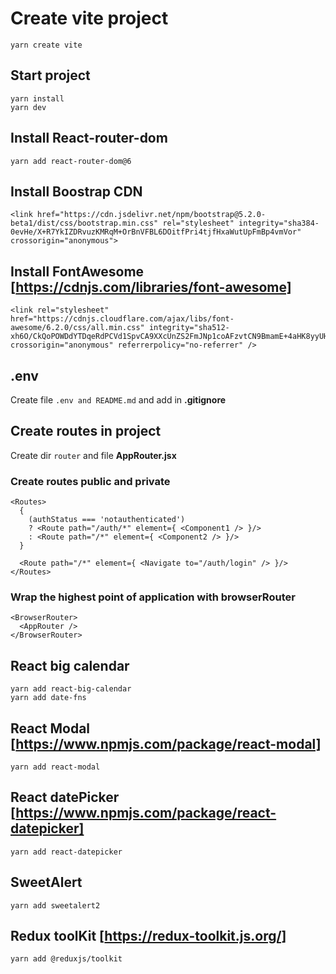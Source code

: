 # Create vite project
```
yarn create vite
```

## Start project
```
yarn install
yarn dev
```

## Install React-router-dom
```
yarn add react-router-dom@6
```

## Install Boostrap CDN
```
<link href="https://cdn.jsdelivr.net/npm/bootstrap@5.2.0-beta1/dist/css/bootstrap.min.css" rel="stylesheet" integrity="sha384-0evHe/X+R7YkIZDRvuzKMRqM+OrBnVFBL6DOitfPri4tjfHxaWutUpFmBp4vmVor" crossorigin="anonymous">
```

## Install FontAwesome [https://cdnjs.com/libraries/font-awesome]
```
<link rel="stylesheet" href="https://cdnjs.cloudflare.com/ajax/libs/font-awesome/6.2.0/css/all.min.css" integrity="sha512-xh6O/CkQoPOWDdYTDqeRdPCVd1SpvCA9XXcUnZS2FmJNp1coAFzvtCN9BmamE+4aHK8yyUHUSCcJHgXloTyT2A==" crossorigin="anonymous" referrerpolicy="no-referrer" />
```

## __.env__
Create file ```.env and README.md``` and add in __.gitignore__

## Create routes in project
Create dir ```router``` and file __AppRouter.jsx__

### Create routes public and private
```
<Routes>
  {
    (authStatus === 'notauthenticated')
    ? <Route path="/auth/*" element={ <Component1 /> }/>
    : <Route path="/*" element={ <Component2 /> }/>
  }
  
  <Route path="/*" element={ <Navigate to="/auth/login" /> }/>
</Routes>
```

### Wrap the highest point of application with browserRouter
```
<BrowserRouter>
  <AppRouter />
</BrowserRouter>
```

## React big calendar
```
yarn add react-big-calendar
yarn add date-fns
```

## React Modal [https://www.npmjs.com/package/react-modal]
```yarn add react-modal```

## React datePicker [https://www.npmjs.com/package/react-datepicker]
```yarn add react-datepicker```

## SweetAlert
```yarn add sweetalert2```

## Redux toolKit [https://redux-toolkit.js.org/]
```yarn add @reduxjs/toolkit```
